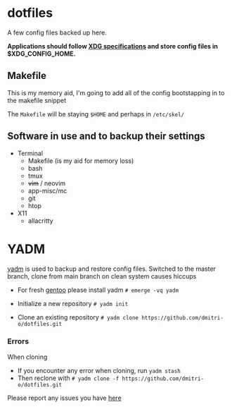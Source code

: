 # dotfiles
A few config files backed up here.

__Applications should follow [XDG specifications](https://specifications.freedesktop.org/basedir-spec/basedir-spec-latest.html) and store config files in $XDG_CONFIG_HOME.__

## Makefile
This is my memory aid, I'm going to add all of the config bootstapping in to the makefile snippet

The ``Makefile`` will be staying ``$HOME`` and perhaps in ``/etc/skel/``


## Software in use and to backup their settings
* Terminal
  * Makefile (is my aid for memory loss)
  * bash
  * tmux
  * ~~vim~~ / neovim
  * app-misc/mc
  * git
  * htop
* X11
   * allacritty

# YADM
[yadm](https://yadm.io/) is used to backup and restore config files. Switched to the master branch, clone from main branch on clean system causes hiccups
* For fresh [gentoo](gentoo.org) please install yadm
``# emerge -vq yadm``
* Initialize a new repository
``# yadm init``

* Clone an existing repository
``# yadm clone https://github.com/dmitri-o/dotfiles.git``


### Errors
When cloning
* If you encounter any error when cloning, run
``yadm stash``
* Then reclone with
``# yadm clone -f https://github.com/dmitri-o/dotfiles.git``

Please report any issues you have [here](https://github.com/dmitri-o/dotfiles/issues)
